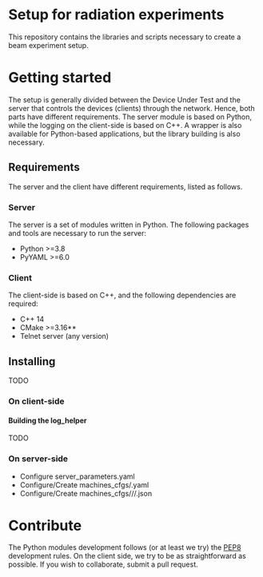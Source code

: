# Setup for radiation experiments

This repository contains the libraries and scripts necessary to create a beam experiment setup.

# Getting started

The setup is generally divided between the Device Under Test and the server that controls the devices (clients) through
the network. Hence, both parts have different requirements. The server module is based on Python, while the logging on the
client-side is based on C++. A wrapper is also available for Python-based applications, but the library building
is also necessary.

## Requirements

The server and the client have different requirements, listed as follows.

### Server

The server is a set of modules written in Python. The following packages and tools are necessary to run the server:

- Python >=3.8
- PyYAML >=6.0

### Client

The client-side is based on C++, and the following dependencies are required:

- C++ 14
- CMake >=3.16**
- Telnet server (any version)

## Installing

TODO

### On client-side

#### Building the log_helper
TODO

### On server-side
- Configure server_parameters.yaml
- Configure/Create machines_cfgs/<machine name>.yaml
- Configure/Create machines_cfgs/<machine name>/<machine name>/<benchmark name>.json
# Contribute

The Python modules development follows (or at least we try) the 
[PEP8](https://www.python.org/dev/peps/pep-0008/) development rules. 
On the client side, we try to be as straightforward as possible.
If you wish to collaborate, submit a pull request.
